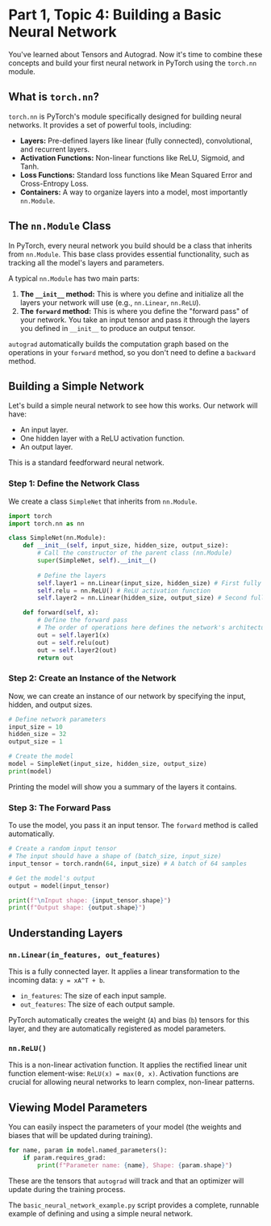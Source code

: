 # Part 1, Topic 4: Building a Basic Neural Network

You've learned about Tensors and Autograd. Now it's time to combine these concepts and build your first neural network in PyTorch using the `torch.nn` module.

## What is `torch.nn`?

`torch.nn` is PyTorch's module specifically designed for building neural networks. It provides a set of powerful tools, including:
-   **Layers:** Pre-defined layers like linear (fully connected), convolutional, and recurrent layers.
-   **Activation Functions:** Non-linear functions like ReLU, Sigmoid, and Tanh.
-   **Loss Functions:** Standard loss functions like Mean Squared Error and Cross-Entropy Loss.
-   **Containers:** A way to organize layers into a model, most importantly `nn.Module`.

## The `nn.Module` Class

In PyTorch, every neural network you build should be a class that inherits from `nn.Module`. This base class provides essential functionality, such as tracking all the model's layers and parameters.

A typical `nn.Module` has two main parts:
1.  **The `__init__` method:** This is where you define and initialize all the layers your network will use (e.g., `nn.Linear`, `nn.ReLU`).
2.  **The `forward` method:** This is where you define the "forward pass" of your network. You take an input tensor and pass it through the layers you defined in `__init__` to produce an output tensor.

`autograd` automatically builds the computation graph based on the operations in your `forward` method, so you don't need to define a `backward` method.

## Building a Simple Network

Let's build a simple neural network to see how this works. Our network will have:
-   An input layer.
-   One hidden layer with a ReLU activation function.
-   An output layer.

This is a standard feedforward neural network.

### Step 1: Define the Network Class

We create a class `SimpleNet` that inherits from `nn.Module`.

```python
import torch
import torch.nn as nn

class SimpleNet(nn.Module):
    def __init__(self, input_size, hidden_size, output_size):
        # Call the constructor of the parent class (nn.Module)
        super(SimpleNet, self).__init__()
        
        # Define the layers
        self.layer1 = nn.Linear(input_size, hidden_size) # First fully connected layer
        self.relu = nn.ReLU() # ReLU activation function
        self.layer2 = nn.Linear(hidden_size, output_size) # Second fully connected layer

    def forward(self, x):
        # Define the forward pass
        # The order of operations here defines the network's architecture
        out = self.layer1(x)
        out = self.relu(out)
        out = self.layer2(out)
        return out
```

### Step 2: Create an Instance of the Network

Now, we can create an instance of our network by specifying the input, hidden, and output sizes.

```python
# Define network parameters
input_size = 10
hidden_size = 32
output_size = 1

# Create the model
model = SimpleNet(input_size, hidden_size, output_size)
print(model)
```

Printing the model will show you a summary of the layers it contains.

### Step 3: The Forward Pass

To use the model, you pass it an input tensor. The `forward` method is called automatically.

```python
# Create a random input tensor
# The input should have a shape of (batch_size, input_size)
input_tensor = torch.randn(64, input_size) # A batch of 64 samples

# Get the model's output
output = model(input_tensor)

print(f"\nInput shape: {input_tensor.shape}")
print(f"Output shape: {output.shape}")
```

## Understanding Layers

### `nn.Linear(in_features, out_features)`

This is a fully connected layer. It applies a linear transformation to the incoming data: `y = xA^T + b`.
-   `in_features`: The size of each input sample.
-   `out_features`: The size of each output sample.

PyTorch automatically creates the weight (`A`) and bias (`b`) tensors for this layer, and they are automatically registered as model parameters.

### `nn.ReLU()`

This is a non-linear activation function. It applies the rectified linear unit function element-wise: `ReLU(x) = max(0, x)`. Activation functions are crucial for allowing neural networks to learn complex, non-linear patterns.

## Viewing Model Parameters

You can easily inspect the parameters of your model (the weights and biases that will be updated during training).

```python
for name, param in model.named_parameters():
    if param.requires_grad:
        print(f"Parameter name: {name}, Shape: {param.shape}")
```

These are the tensors that `autograd` will track and that an optimizer will update during the training process.

The `basic_neural_network_example.py` script provides a complete, runnable example of defining and using a simple neural network.
